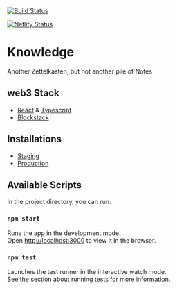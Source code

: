 [![Build Status](https://travis-ci.com/OnkelBogi/knowledge.svg?branch=master)](https://travis-ci.com/OnkelBogi/knowledge)

[![Netlify Status](https://api.netlify.com/api/v1/badges/8d4abe36-771c-4a5e-9124-827355cdafda/deploy-status)](https://app.netlify.com/sites/my-wisdom/deploys)


# Knowledge

Another Zettelkasten, but not another pile of Notes

## web3 Stack

- [React](https://reactjs.org/) & [Typescript](https://www.typescriptlang.org/)
- [Blockstack](https://www.stacks.co/)

## Installations

- [Staging](https://staging-my-wisdom.netlify.app/)
- [Production](https://my-wisdom.netlify.app/)

## Available Scripts

In the project directory, you can run:

### `npm start`

Runs the app in the development mode.\
Open [http://localhost:3000](http://localhost:3000) to view it in the browser.

### `npm test`

Launches the test runner in the interactive watch mode.\
See the section about [running tests](https://facebook.github.io/create-react-app/docs/running-tests) for more information.
